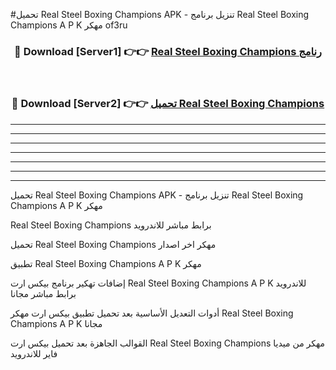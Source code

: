 #تحميل Real Steel Boxing Champions  APK - تنزيل برنامج Real Steel Boxing Champions  A P K مهكر of3ru 



<div align="center">
<h3>🔴 Download [Server1] 👉👉 <a href="https://apkdownload10.web.app/?title=Real Steel Boxing Champions ">Real Steel Boxing Champions  رنامج</a></h3><br>

<h3>🔴 Download [Server2] 👉👉 <a href="https://apkdownload10.web.app/?title=Real Steel Boxing Champions ">تحميل Real Steel Boxing Champions  </a></h3>
</div>


----------------------------------------------------------

----------------------------------------------------------

----------------------------------------------------------

----------------------------------------------------------

----------------------------------------------------------

----------------------------------------------------------

----------------------------------------------------------

تحميل Real Steel Boxing Champions  APK - تنزيل برنامج Real Steel Boxing Champions  A P K مهكر

Real Steel Boxing Champions  برابط مباشر للاندرويد

تحميل Real Steel Boxing Champions  مهكر اخر اصدار

تطبيق Real Steel Boxing Champions  A P K مهكر

إضافات تهكير برنامج بيكس ارت Real Steel Boxing Champions  A P K للاندرويد برابط مباشر مجانا

أدوات التعديل الأساسية بعد تحميل تطبيق بيكس ارت مهكر Real Steel Boxing Champions  A P K مجانا

القوالب الجاهزة بعد تحميل بيكس ارت Real Steel Boxing Champions  مهكر من ميديا فاير للاندرويد


